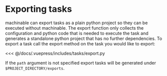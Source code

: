 # Exporting tasks

machinable can export tasks as a plain python project so they can be executed without machinable. The export function only collects the configuration and python code that is needed to execute the task and generates a standalone python project that has no further dependencies. To export a task call the export method on the task you would like to export:

<<< @/docs/.vuepress/includes/tasks/export.py

If the `path` argument is not specified export tasks will be generated under `$PROJECT_DIRECTORY/exports`.
